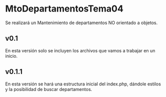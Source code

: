 # MtoDepartamentosTema04
Se realizará un Mantenimiento de departamentos NO orientado a objetos.

## v0.1
En esta versión solo se incluyen los archivos que vamos a trabajar en un inicio.

## v0.1.1
En esta versión se hará una estructura inicial del index.php, dándole estilos y la posibilidad de buscar departamentos.